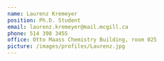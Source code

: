 ```yaml
---
name: Laurenz Kremeyer
position: Ph.D. Student
email: laurenz.kremeyer@mail.mcgill.ca
phone: 514 398 3455
office: Otto Maass Chemistry Building, room 025
picture: /images/profiles/Laurenz.jpg
---
```

